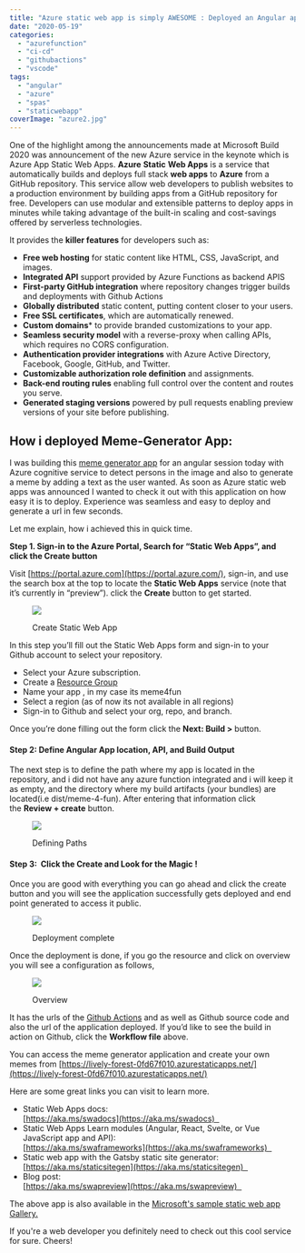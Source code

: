 ```yaml
---
title: "Azure static web app is simply AWESOME : Deployed an Angular app in 10 seconds!"
date: "2020-05-19"
categories: 
  - "azurefunction"
  - "ci-cd"
  - "githubactions"
  - "vscode"
tags: 
  - "angular"
  - "azure"
  - "spas"
  - "staticwebapp"
coverImage: "azure2.jpg"
---
```


One of the highlight among the announcements made at Microsoft Build 2020 was announcement of the new Azure service in the keynote which is Azure App Static Web Apps. **Azure** **Static** **Web Apps** is a service that automatically builds and deploys full stack **web apps** to **Azure** from a GitHub repository. This service allow web developers to publish websites to a production environment by building apps from a GitHub repository for free. Developers can use modular and extensible patterns to deploy apps in minutes while taking advantage of the built-in scaling and cost-savings offered by serverless technologies.

It provides the **killer features** for developers such as:

- **Free web hosting** for static content like HTML, CSS, JavaScript, and images.
- **Integrated API** support provided by Azure Functions as backend APIS
- **First-party GitHub integration** where repository changes trigger builds and deployments with Github Actions
- **Globally distributed** static content, putting content closer to your users.
- **Free SSL certificates**, which are automatically renewed.
- **Custom domains**\* to provide branded customizations to your app.
- **Seamless security model** with a reverse-proxy when calling APIs, which requires no CORS configuration.
- **Authentication provider integrations** with Azure Active Directory, Facebook, Google, GitHub, and Twitter.
- **Customizable authorization role definition** and assignments.
- **Back-end routing rules** enabling full control over the content and routes you serve.
- **Generated staging versions** powered by pull requests enabling preview versions of your site before publishing.

## How i deployed Meme-Generator App:

I was building this [meme generator app](https://github.com/sajeetharan/meme4fun) for an angular session today with Azure cognitive service to detect persons in the image and also to generate a meme by adding a text as the user wanted. As soon as Azure static web apps was announced I wanted to check it out with this application on how easy it is to deploy. Experience was seamless and easy to deploy and generate a url in few seconds.

Let me explain, how i achieved this in quick time.

**Step 1. Sign-in to the Azure Portal, Search for “Static Web Apps”, and click the Create button**

Visit [https://portal.azure.com](https://portal.azure.com/), sign-in, and use the search box at the top to locate the **Static Web Apps** service (note that it’s currently in “preview”). click the **Create** button to get started.

<figure>

![](https://sajeetharan.wordpress.com/wp-content/uploads/2020/05/meme.png?w=856)

<figcaption>

Create Static Web App

</figcaption>

</figure>

In this step you’ll fill out the Static Web Apps form and sign-in to your Github account to select your repository.

- Select your Azure subscription.
- Create a [Resource Group](https://docs.microsoft.com/en-us/azure/azure-resource-manager/management/manage-resource-groups-portal)
- Name your app , in my case its meme4fun
- Select a region (as of now its not available in all regions)
- Sign-in to Github and select your org, repo, and branch. 

Once you’re done filling out the form click the **Next: Build >** button.

#### **Step 2: Define Angular App location, API, and Build Output**

The next step is to define the path where my app is located in the repository, and i did not have any azure function integrated and i will keep it as empty, and the directory where my build artifacts (your bundles) are located(i.e dist/meme-4-fun). After entering that information click the **Review + create** button.

<figure>

![](https://sajeetharan.wordpress.com/wp-content/uploads/2020/05/meme6.jpg?w=798)

<figcaption>

Defining Paths

</figcaption>

</figure>

#### Step 3:  Click the Create and Look for the Magic !

Once you are good with everything you can go ahead and click the create button and you will see the application successfully gets deployed and end point generated to access it public.

<figure>

![](https://sajeetharan.wordpress.com/wp-content/uploads/2020/05/meme2.png?w=1024)

<figcaption>

Deployment complete

</figcaption>

</figure>

Once the deployment is done, if you go the resource and click on overview you will see a configuration as follows,

<figure>

![](https://sajeetharan.wordpress.com/wp-content/uploads/2020/05/overview.png?w=1024)

<figcaption>

Overview

</figcaption>

</figure>

It has the urls of the [Github Actions](https://sajeetharan.wordpress.com/2019/11/24/build-and-deploy-angular-applications-to-the-cloud-with-github-actions/) and as well as Github source code and also the url of the application deployed. If you’d like to see the build in action on Github, click the **Workflow file** above.

You can access the meme generator application and create your own memes from [https://lively-forest-0fd67f010.azurestaticapps.net/](https://lively-forest-0fd67f010.azurestaticapps.net/)

Here are some great links you can visit to learn more. 

- Static Web Apps docs:   
    [https://aka.ms/swadocs](https://aka.ms/swadocs)  
- Static Web Apps Learn modules (Angular, React, Svelte, or Vue JavaScript app and API):   
    [https://aka.ms/swaframeworks](https://aka.ms/swaframeworks)  
- Static web app with the Gatsby static site generator:   
    [https://aka.ms/staticsitegen](https://aka.ms/staticsitegen)  
- Blog post:   
    [https://aka.ms/swapreview](https://aka.ms/swapreview)  

The above app is also available in the [Microsoft's sample static web app Gallery.](https://github.com/microsoft/static-web-apps-gallery-code-samples)

If you're a web developer you definitely need to check out this cool service for sure. Cheers!
